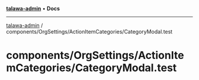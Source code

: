 [**talawa-admin**](../../../../README.md) • **Docs**

***

[talawa-admin](../../../../modules.md) / components/OrgSettings/ActionItemCategories/CategoryModal.test

# components/OrgSettings/ActionItemCategories/CategoryModal.test
